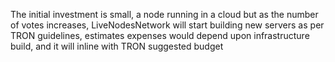 The initial investment is small, a node running in a cloud but as the number of votes increases, LiveNodesNetwork will start building  new servers as per TRON guidelines, estimates expenses would depend upon infrastructure build, and it will inline with TRON suggested budget
